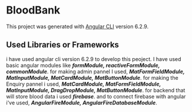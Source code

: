 # BloodBank

This project was generated with [Angular CLI](https://github.com/angular/angular-cli) version 6.2.9.

## Used Libraries or Frameworks

i have used angular cli version 6.2.9 to develop this peoject. I have used basic angular modules like 
    ***formModule,
    reactiveFormModule,
    commonModule***.
for making admin pannel I used,
    ***MatFormFieldModule,
    MatInputModule,
    MatCardModule,
    MatButtonModule***.
for making the Enquiry pannel i used,
    ***MatCardModule,
    MatFormFieldModule,
    MatInputModule,
    DragDropModule,
    MatButtonModule***.
for backend that will store blood data i used ***firebase***. and to connect firebase with angular i've used,
    ***AngularFireModule,
    AngularFireDatabaseModule***.

    
